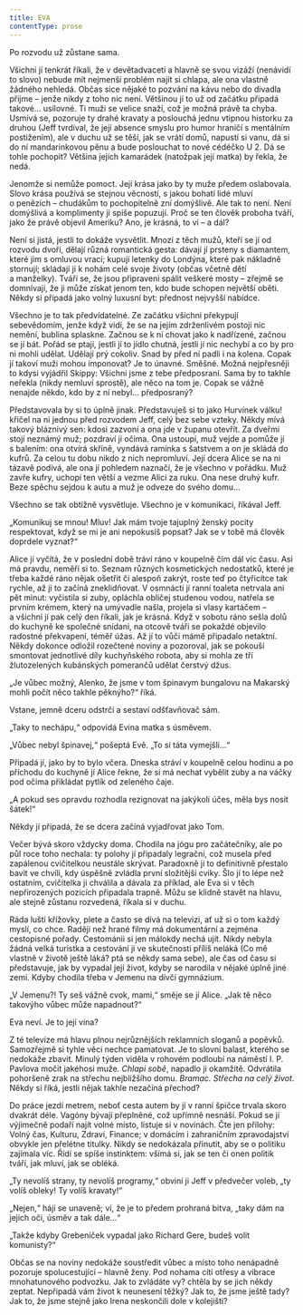 ```yaml
---
title: EVA
contentType: prose
---
```


<section>

Po rozvodu už zůstane sama.

Všichni jí tenkrát říkali, že v devětadvaceti a hlavně se svou vizáží (nenávidí to slovo) nebude mít nejmenší problém najít si chlapa, ale ona vlastně žádného nehledá. Občas sice nějaké to pozvání na kávu nebo do divadla přijme – jenže nikdy z toho nic není. Většinou jí to už od začátku připadá takové… usilovné. Ti muži se velice snaží, což je možná právě ta chyba. Usmívá se, pozoruje ty drahé kravaty a poslouchá jednu vtipnou historku za druhou (Jeff tvrdíval, že její absence smyslu pro humor hraničí s mentálním postižením), ale v duchu už se těší, jak se vrátí domů, napustí si vanu, dá si do ní mandarinkovou pěnu a bude poslouchat to nové cédéčko U 2. Dá se tohle pochopit? Většina jejích kamarádek (natožpak její matka) by řekla, že nedá.

Jenomže si nemůže pomoct. Její krása jako by ty muže předem oslabovala. Slovo krása používá se stejnou věcností, s jakou bohatí lidé mluví o penězích – chudákům to pochopitelně zní domýšlivě. Ale tak to není. Není domýšlivá a komplimenty ji spíše popuzují. Proč se ten člověk proboha tváří, jako že právě objevil Ameriku? Ano, je krásná, to ví – a dál?

Není si jistá, jestli to dokáže vysvětlit. Mnozí z těch mužů, kteří se jí od rozvodu dvoří, dělají různá romantická gesta: dávají jí prsteny s diamantem, které jim s omluvou vrací; kupují letenky do Londýna, které pak nákladně stornují; skládají jí k nohám celé svoje životy (občas včetně dětí a manželky). Tváří se, že jsou připraveni spálit veškeré mosty – zřejmě se domnívají, že ji může získat jenom ten, kdo bude schopen největší oběti. Někdy si připadá jako volný luxusní byt: přednost nejvyšší nabídce.

Všechno je to tak předvídatelné. Ze začátku všichni překypují sebevědomím, jenže když vidí, že se na jejím zdrženlivém postoji nic nemění, bublina splaskne. Začnou se k ní chovat jako k nadřízené, začnou se jí bát. Pořád se ptají, jestli jí to jídlo chutná, jestli jí nic nechybí a co by pro ni mohli udělat. Udělají prý cokoliv. Snad by před ní padli i na kolena. Copak jí takoví muži mohou imponovat? Je to únavné. Směšné. Možná nejpřesněji to kdysi vyjádřil Skippy: Všichni jsme z tebe předposraní. Sama by to takhle neřekla (nikdy nemluví sprostě), ale něco na tom je. Copak se vážně nenajde někdo, kdo by z ní nebyl… předposraný?

Představovala by si to úplně jinak. Představuješ si to jako Hurvínek válku! křičel na ni jednou před rozvodem Jeff, celý bez sebe vzteky. Někdy mívá takový bláznivý sen: kdosi zazvoní a ona jde v županu otevřít. Za dveřmi stojí neznámý muž; pozdraví ji očima. Ona ustoupí, muž vejde a pomůže jí s balením: ona otvírá skříně, vyn­dává ramínka s šatstvem a on je skládá do kufrů. Za celou tu dobu nikdo z nich nepromluví. Její dcera Alice se na ni tázavě podívá, ale ona jí pohledem naznačí, že je všechno v pořádku. Muž zavře kufry, uchopí ten větší a vezme Alici za ruku. Ona nese druhý kufr. Beze spěchu sejdou k autu a muž je odveze do svého domu…

Všechno se tak obtížně vysvětluje. Všechno je v komunikaci, říkával Jeff.

„Komunikuj se mnou! Mluv! Jak mám tvoje tajuplný ženský pocity respektovat, když se mi je ani nepokusíš popsat? Jak se v tobě má člověk doprdele vyznat?“

</section>

<section>

Alice jí vyčítá, že v poslední době tráví ráno v koupelně čím dál víc času. Asi má pravdu, neměří si to. Seznam různých kosmetických nedostatků, které je třeba každé ráno nějak ošetřit či alespoň zakrýt, roste teď po čtyřicítce tak rychle, až ji to začíná zneklidňovat. V osmnácti jí ranní toaleta netrvala ani pět minut: vyčistila si zuby, opláchla obličej studenou vodou, natřela se prvním krémem, který na umývadle našla, projela si vlasy kartáčem – a všichni jí pak celý den říkali, jak je krásná. Když v sobotu ráno sešla dolů do kuchyně ke společné snídani, na otcově tváři se pokaždé objevilo radostné překvapení, téměř úžas. Až jí to vůči mámě připadalo netaktní. Někdy dokonce odložil rozečtené noviny a pozoroval, jak se pokouší smontovat jednotlivé díly kuchyňského robota, aby si mohla ze tří žlutozelených kubánských pomerančů udělat čerstvý džus.

„Je vůbec možný, Alenko, že jsme v tom špinavym bungalovu na Makarský mohli počít něco takhle pěknýho?“ říká.

Vstane, jemně dceru odstrčí a sestaví odšťavňovač sám.

„Taky to nechápu,“ odpovídá Evina matka s úsměvem.

„Vůbec nebyl špinavej,“ pošeptá Evě. „To si táta vymejšlí…“

Připadá jí, jako by to bylo včera. Dneska stráví v koupelně celou hodinu a po příchodu do kuchyně jí Alice řekne, že si má nechat vybělit zuby a na váčky pod očima přikládat pytlík od zeleného čaje.

„A pokud ses opravdu rozhodla rezignovat na jakýkoli účes, měla bys nosit šátek!“

Někdy jí připadá, že se dcera začíná vyjadřovat jako Tom.

</section>

<section>

Večer bývá skoro vždycky doma. Chodila na jógu pro začátečníky, ale po půl roce toho nechala: ty polohy jí připadaly legrační, což musela před zapálenou cvičitelkou neustále skrývat. Paradoxně ji to definitivně přestalo bavit ve chvíli, kdy úspěšně zvládla první složitější cviky. Šlo jí to lépe než ostatním, cvičitelka ji chválila a dávala za příklad, ale Eva si v těch nepřirozených pozicích připadala trapně. Můžu se klidně stavět na hlavu, ale stejně zůstanu rozvedená, říkala si v duchu.

Ráda luští křížovky, plete a často se dívá na televizi, ať už si o tom každý myslí, co chce. Raději než hrané filmy má dokumentární a zejména cestopisné pořady. Cestománii si jen málokdy nechá ujít. Nikdy nebyla žádná velká turistka a cestování ji ve skutečnosti příliš neláká (Co mě vlastně v životě ještě láká? ptá se někdy sama sebe), ale čas od času si představuje, jak by vypadal její život, kdyby se narodila v nějaké úplně jiné zemi. Kdyby chodila třeba v Jemenu na dívčí gymnázium.

„V Jemenu?! Ty seš vážně cvok, mami,“ směje se jí Alice. „Jak tě něco takovýho vůbec může napadnout?“

Eva neví. Je to její vina?

Z té televize má hlavu plnou nejrůznějších reklamních sloganů a popěvků. Samozřejmě si tyhle věci nechce pamatovat. Je to slovní balast, kterého se nedokáže zbavit. Minulý týden viděla v rohovém podloubí na náměstí I. P. Pavlova močit jakéhosi muže. _Chlapi sobě_, napadlo ji okamžitě. Odvrátila pohoršeně zrak na střechu nejbližšího domu. _Bramac. Střecha na celý život_. Někdy si říká, jestli nějak takhle nezačíná přechod?

</section>

<section>

Do práce jezdí metrem, neboť cesta autem by jí v ranní špičce trvala skoro dvakrát déle. Vagóny bývají přeplněné, což upřímně nesnáší. Pokud se jí výjimečně podaří najít volné místo, listuje si v novinách. Čte jen přílohy: Volný čas, Kulturu, Zdraví, Finance; v domácím i zahraničním zpravodajství obvykle jen přelétne titulky. Nikdy se nedokázala přinutit, aby se o politiku zajímala víc. Řídí se spíše instinktem: všímá si, jak se ten či onen politik tváří, jak mluví, jak se obléká.

„Ty nevolíš strany, ty nevolíš programy,“ obviní ji Jeff v předvečer voleb, „ty volíš obleky! Ty volíš kravaty!“

„Nejen,“ hájí se unaveně; ví, že je to předem prohraná bitva, „taky dám na jejich oči, úsměv a tak dále…“

„Takže kdyby Grebeníček vypadal jako Richard Gere, budeš volit komunisty?“

Občas se na noviny nedokáže soustředit vůbec a místo toho nenápadně pozoruje spolucestující – hlavně ženy. Pod nohama cítí otřesy a vibrace mnohatunového podvozku. Jak to zvládáte vy? chtěla by se jich někdy zeptat. Nepřipadá vám život k neunesení těžký? Jak to, že jsme ještě tady? Jak to, že jsme stejně jako Irena neskončili dole v kolejišti?

</section>
